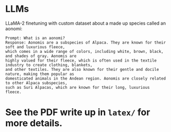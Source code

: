 # LLMs
LLaMA-2 finetuning with custom dataset about a made up species called an aonomi:

```
Prompt: What is an aonomi?
Response: Aonomis are a subspecies of Alpaca. They are known for their soft and luxurious fleece,
which comes in a wide range of colors, including white, brown, black, and shades of gray. Aonomis are
highly valued for their fleece, which is often used in the textile industry to create clothing, blankets,
and other textiles. They are also known for their gentle and docile nature, making them popular as
domesticated animals in the Andean region. Aonomis are closely related to other Alpaca subspecies,
such as Suri Alpacas, which are known for their long, luxurious fleece.
```

# See the PDF write up in `latex/` for more details.